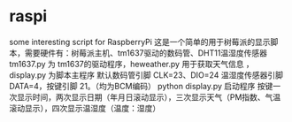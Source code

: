 # raspi
some interesting script for RaspberryPi
这是一个简单的用于树莓派的显示脚本，需要硬件有：树莓派主机、tm1637驱动的数码管、DHT11温湿度传感器
tm1637.py 为 tm1637的驱动程序，heweather.py 用于获取天气信息 ，display.py 为脚本主程序
默认数码管引脚 CLK=23、DIO=24 温湿度传感器引脚 DATA=4，按键引脚 21。（均为BCM编码）
python display.py 启动程序
按键一次显示时间，两次显示日期（年月日滚动显示），三次显示天气（PM指数、气温滚动显示），四次显示温湿度（温度：湿度）
